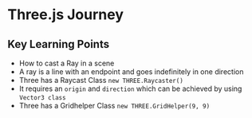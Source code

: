 # Three.js Journey

## Key Learning Points 
- How to cast a Ray in a scene
- A ray is a line with an endpoint and goes indefinitely in one direction 
- Three has a Raycast Class `new THREE.Raycaster()`
- It requires an `origin` and `direction` which can be achieved by using `Vector3 class`
- Three has a Gridhelper Class `new THREE.GridHelper(9, 9)`
